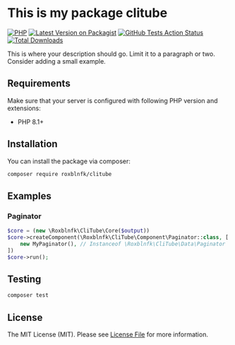 # This is my package clitube

[![PHP](https://img.shields.io/packagist/php-v/roxblnfk/clitube.svg?style=flat-square)](https://packagist.org/packages/roxblnfk/clitube)
[![Latest Version on Packagist](https://img.shields.io/packagist/v/roxblnfk/clitube.svg?style=flat-square)](https://packagist.org/packages/roxblnfk/clitube)
[![GitHub Tests Action Status](https://img.shields.io/github/workflow/status/roxblnfk/clitube/run-tests?label=tests&style=flat-square)](https://github.com/roxblnfk/clitube/actions?query=workflow%3Arun-tests+branch%3Amain)
[![Total Downloads](https://img.shields.io/packagist/dt/roxblnfk/clitube.svg?style=flat-square)](https://packagist.org/packages/roxblnfk/clitube)

This is where your description should go. Limit it to a paragraph or two. Consider adding a small example.

## Requirements

Make sure that your server is configured with following PHP version and extensions:

- PHP 8.1+

## Installation

You can install the package via composer:

```bash
composer require roxblnfk/clitube
```

## Examples

### Paginator

```php
$core = (new \Roxblnfk\CliTube\Core($output))
$core->createComponent(\Roxblnfk\CliTube\Component\Paginator::class, [
    new MyPaginator(), // Instanceof \Roxblnfk\CliTube\Data\Paginator
])
$core->run();
```

## Testing

```bash
composer test
```

## License

The MIT License (MIT). Please see [License File](LICENSE) for more information.
